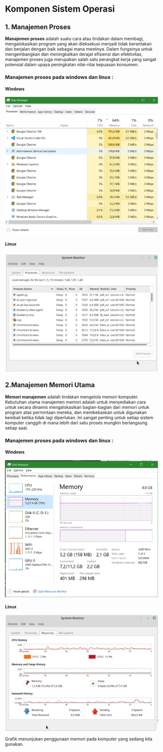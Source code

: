 # Komponen Sistem Operasi

## 1. Manajemen Proses 

__Manajemen proses__ adalah suatu cara atau tindakan dalam membagi, mengalokasikan program yang akan dieksekusi menjadi tidak berantakan dan berjalan dengan baik sebagai mana mestinya. Dalam fungsinya untuk mengembangkan dan meningkatkan derajat efisiensi dan efektivitas, manajemen proses juga merupakan salah satu perangkat kerja yang sangat potensial dalam upaya peningkatan nilai-nilai kepuasan konsumen.

### Manajemen proses pada windows dan linux :
#### Windows
![](gambar/tmwindows.png)

#### Linux
![](gambar/tmlinux.png)


## 2.Manajemen Memori Utama


__Memori manajemen__ adalah tindakan mengelola memori komputer. Kebutuhan utama manajemen memori adalah untuk menyediakan cara untuk secara dinamis mengalokasikan bagian-bagian dari memori untuk program atas permintaan mereka, dan membebaskan untuk digunakan kembali ketika tidak lagi diperlukan. Ini sangat penting untuk setiap sistem komputer canggih di mana lebih dari satu proses mungkin berlangsung setiap saat.
### Manajemen proses pada windows dan linux :
#### Windows
![](gambar/windows1.png)

#### Linux
![](gambar/linux1.png)

Grafik menunjukan penggunaan memori pada komputer yang sedang kita gunakan.
